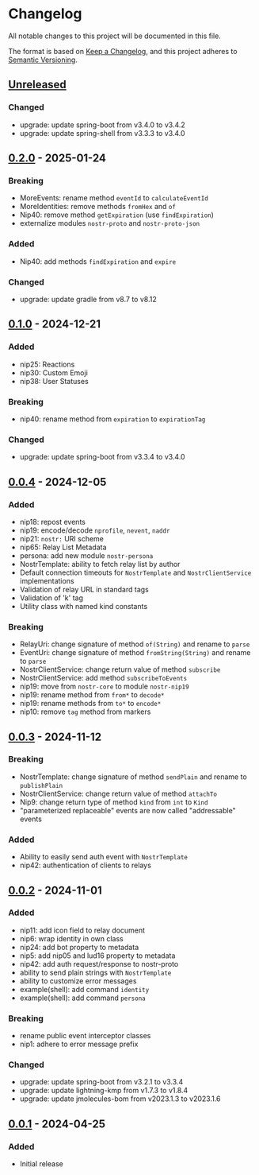 # Changelog
All notable changes to this project will be documented in this file.

The format is based on [Keep a Changelog](https://keepachangelog.com/en/1.0.0/),
and this project adheres to [Semantic Versioning](https://semver.org/spec/v2.0.0.html).

## [Unreleased]

### Changed
- upgrade: update spring-boot from v3.4.0 to v3.4.2
- upgrade: update spring-shell from v3.3.3 to v3.4.0

## [0.2.0] - 2025-01-24
### Breaking
- MoreEvents: rename method `eventId` to `calculateEventId`
- MoreIdentities: remove methods `fromHex` and `of`
- Nip40: remove method `getExpiration` (use `findExpiration`)
- externalize modules `nostr-proto` and `nostr-proto-json`

### Added
- Nip40: add methods `findExpiration` and `expire`

### Changed
- upgrade: update gradle from v8.7 to v8.12

## [0.1.0] - 2024-12-21
### Added
- nip25: Reactions
- nip30: Custom Emoji
- nip38: User Statuses

### Breaking
- nip40: rename method from `expiration` to `expirationTag`

### Changed
- upgrade: update spring-boot from v3.3.4 to v3.4.0

## [0.0.4] - 2024-12-05
### Added
- nip18: repost events
- nip19: encode/decode `nprofile`, `nevent`, `naddr`
- nip21: `nostr:` URI scheme
- nip65: Relay List Metadata
- persona: add new module `nostr-persona`
- NostrTemplate: ability to fetch relay list by author
- Default connection timeouts for `NostrTemplate` and `NostrClientService` implementations
- Validation of relay URL in standard tags
- Validation of 'k' tag
- Utility class with named kind constants

### Breaking
- RelayUri: change signature of method `of(String)` and rename to `parse`
- EventUri: change signature of method `fromString(String)` and rename to `parse`
- NostrClientService: change return value of method `subscribe`
- NostrClientService: add method `subscribeToEvents`
- nip19: move from `nostr-core` to module `nostr-nip19`
- nip19: rename method from `from*` to `decode*`
- nip19: rename methods from `to*` to `encode*`
- nip10: remove `tag` method from markers

## [0.0.3] - 2024-11-12
### Breaking
- NostrTemplate: change signature of method `sendPlain` and rename to `publishPlain`
- NostrClientService: change return value of method `attachTo`
- Nip9: change return type of method `kind` from `int` to `Kind`
- "parameterized replaceable" events are now called "addressable" events

### Added
- Ability to easily send auth event with `NostrTemplate`
- nip42: authentication of clients to relays

## [0.0.2] - 2024-11-01
### Added
- nip11: add icon field to relay document
- nip6: wrap identity in own class
- nip24: add bot property to metadata
- nip5: add nip05 and lud16 property to metadata
- nip42: add auth request/response to nostr-proto
- ability to send plain strings with `NostrTemplate`
- ability to customize error messages
- example(shell): add command `identity`
- example(shell): add command `persona`

### Breaking
- rename public event interceptor classes
- nip1: adhere to error message prefix

### Changed
- upgrade: update spring-boot from v3.2.1 to v3.3.4
- upgrade: update lightning-kmp from v1.7.3 to v1.8.4
- upgrade: update jmolecules-bom from v2023.1.3 to v2023.1.6

## [0.0.1] - 2024-04-25
### Added
- Initial release

[Unreleased]: https://github.com/theborakompanioni/nostr-spring-boot-starter/compare/0.2.0...HEAD
[0.2.0]: https://github.com/theborakompanioni/nostr-spring-boot-starter/releases/tag/0.2.0...0.1.0
[0.1.0]: https://github.com/theborakompanioni/nostr-spring-boot-starter/releases/tag/0.1.0...0.0.4
[0.0.4]: https://github.com/theborakompanioni/nostr-spring-boot-starter/releases/tag/0.0.4...0.0.3
[0.0.3]: https://github.com/theborakompanioni/nostr-spring-boot-starter/releases/tag/0.0.3...0.0.2
[0.0.2]: https://github.com/theborakompanioni/nostr-spring-boot-starter/releases/tag/0.0.2...0.0.1
[0.0.1]: https://github.com/theborakompanioni/nostr-spring-boot-starter/releases/tag/0.0.1
